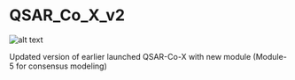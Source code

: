 # QSAR_Co_X_v2
![alt text](https://media.istockphoto.com/id/959504520/vector/multi-channel-icon.jpg?s=612x612&w=0&k=20&c=-P9bCrHrTAGjCc3lF47Ffv9xNMobWl4RRc8yvO8Mjqs==250x250)

Updated version of earlier launched QSAR-Co-X with new module (Module-5 for consensus modeling)
